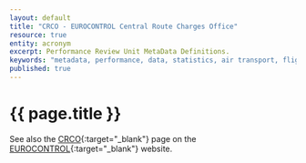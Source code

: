 ```yaml
---
layout: default
title: "CRCO - EUROCONTROL Central Route Charges Office"
resource: true
entity: acronym
excerpt: Performance Review Unit MetaData Definitions.
keywords: "metadata, performance, data, statistics, air transport, flights, europe, delay, safety"
published: true
---
```


# {{ page.title }}

See also the
[CRCO](https://www.eurocontrol.int/crco){:target="_blank"}
page on the [EUROCONTROL](https://www.eurocontrol.int/){:target="_blank"} website.